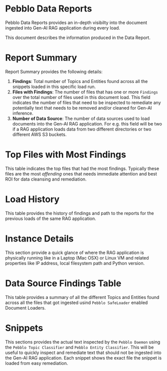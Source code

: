 # Pebblo Data Reports

Pebblo Data Reports provides an in-depth visibilty into the document ingested into Gen-AI RAG application during every load.

This document describes the information produced in the Data Report.

# Report Summary

Report Summary provides the following details:

1. **Findings**: Total number of Topics and Entities found across all the snippets loaded in this specific load run.
1. **Files with Findings**: The number of files that has one or more `Findings` over the total number of files used in this document load. This field indicates the number of files that need to be inspected to remediate any potentially text that needs to be removed and/or cleaned for Gen-AI inference.
1. **Number of Data Source**: The number of data sources used to load documents into the Gen-AI RAG application. For e.g. this field will be two if a RAG application loads data from two different directories or two different AWS S3 buckets.

# Top Files with Most Findings

This table indicates the top files that had the most findings. Typically these files are the most _affending_ ones that needs immediate attention and best ROI for data cleansing and remediation.

# Load History

This table provides the history of findings and path to the reports for the previous loads of the same RAG application.

# Instance Details

This section provide a quick glance of where the RAG application is physically running like in a Laptop (Mac OSX) or Linux VM and related properties like IP address, local filesystem path and Python version.

# Data Source Findings Table

This table provides a summary of all the different Topics and Entities found across all the files that got ingested usind `Pebblo SafeLoader` enabled Document Loaders.

# Snippets

This sections provides the actual text inspected by the `Pebblo Daemon` using the `Pebblo Topic Classifier` and `Pebblo Entity Classifier`. This will be useful to quickly inspect and remediate text that should not be ingested into the Gen-AI RAG application. Each snippet shows the exact file the snippet is loaded from easy remediation.
